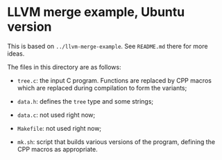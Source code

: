 # LLVM merge example, Ubuntu version

This is based on `../llvm-merge-example`. See `README.md` there for
more ideas.

The files in this directory are as follows:

- `tree.c`: the input C program. Functions are replaced by CPP macros
  which are replaced during compilation to form the variants;

- `data.h`: defines the `tree` type and some strings;

- `data.c`: not used right now;

- `Makefile`: not used right now;

- `mk.sh`: script that builds various versions of the program,
  defining the CPP macros as appropriate.
